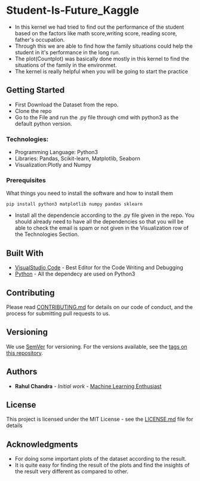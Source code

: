 # Student-Is-Future_Kaggle

* In this kernel we had tried to find out the performance of the student based on the factors like math score,writing score, reading score, father's occupation.
* Through this we are able to find how the family situations could help the student in it's performance in the long run.
* The plot(Countplot) was basically done  mostly in this kernel to find the situations of the family in the environmet.
* The kernel is really helpful when you will be going to start the practice
## Getting Started
* First Download the Dataset from the repo.
* Clone the repo 
* Go to the File and run the .py file through cmd with python3 as the default python version.


### Technologies:
* Programming Language: Python3
* Libraries: Pandas, Scikit-learn, Matplotlib, Seaborn
* Visualization:Plotly and Numpy

### Prerequisites
What things you need to install the software and how to install them
```
pip install python3 matplotlib numpy pandas sklearn
```
* Install all the dependencie according to the .py file given in the repo.
You should already need to have all the dependencies so that you will be able to check the email is spam or not given in the Visualization row of the Technologies Section.

## Built With

* [VisualStudio Code](https://code.visualstudio.com/) - Best Editor for the Code Writing and Debugging
* [Python](https://www.python.org/download/releases/3.0/) - All the dependecy are used on Python3


## Contributing

Please read [CONTRIBUTING.md](https://gist.github.com/PurpleBooth/b24679402957c63ec426) for details on our code of conduct, and the process for submitting pull requests to us.

## Versioning

We use [SemVer](http://semver.org/) for versioning. For the versions available, see the [tags on this repository](https://github.com/your/project/tags). 

## Authors

* **Rahul Chandra** - *Initial work* - [Machine Learning Enthusiast](https://github.com/irahulcse)


## License

This project is licensed under the MIT License - see the [LICENSE.md](LICENSE.md) file for details

## Acknowledgments

* For doing some important plots of the dataset according to the result.
* It is quite easy for finding the result of the plots and find the insights of the result very different as compared to other.


